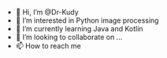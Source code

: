 - 👋 Hi, I’m @Dr-Kudy
- 👀 I’m interested in Python image processing 
- 🌱 I’m currently learning Java and Kotlin
- 💞️ I’m looking to collaborate on ...
- 📫 How to reach me 

<!---
Dr-Kudy/Dr-Kudy is a ✨ special ✨ repository because its `README.md` (this file) appears on your GitHub profile.
You can click the Preview link to take a look at your changes.
--->

